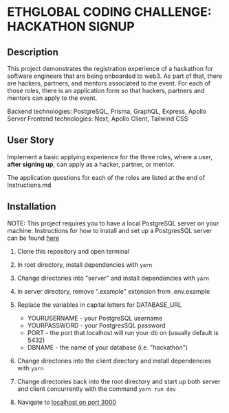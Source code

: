 # ETHGLOBAL CODING CHALLENGE: HACKATHON SIGNUP

## Description

This project demonstrates the registration experience of a hackathon for software engineers that are being onboarded to web3. As part of that, there are hackers, partners, and mentors associated to the event. For each of those roles, there is an application form so that hackers, partners and mentors can apply to the event.

Backend technologies: PostgreSQL, Prisma, GraphQL, Express, Apollo Server
Frontend technologies: Next, Apollo Client, Tailwind CSS

## User Story

Implement a basic applying experience for the three roles, where a user, **after signing up**, can apply as a hacker, partner, or mentor.

The application questions for each of the roles are listed at the end of Instructions.md

## Installation

NOTE: This project requires you to have a local PostgreSQL server on your machine. Instructions for how to install and set up a PostgresSQL server can be found [here](https://commandprompt.com/education/how-to-download-and-install-postgresql/)

1. Clone this repository and open terminal
2. In root directory, install dependencies with ```yarn```
3. Change directories into "server" and install dependencies with ```yarn```
4. In server directory, remove ".example" extension from .env.example
5. Replace the variables in capital letters for DATABASE_URL

     - YOURUSERNAME - your PostgreSQL username
     - YOURPASSWORD - your PostgresSQL password
     - PORT - the port that localhost will run your db on (usually default is 5432)
     - DBNAME - the name of your database (i.e. "hackathon")
  
6. Change directories into the client directory and install dependencies with ```yarn```
7. Change directories back into the root directory and start up both server and client concurrently with the command ```yarn run dev```
8. Navigate to [localhost on port 3000](http://localhost:3000/)
